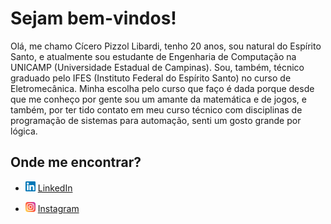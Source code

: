 # Sejam bem-vindos!

Olá, me chamo Cícero Pizzol Libardi, tenho 20 anos, sou natural do Espírito Santo, e atualmente sou estudante de Engenharia de Computação na UNICAMP (Universidade Estadual
de Campinas). Sou, também, técnico graduado pelo IFES (Instituto Federal do Espírito Santo) no curso de Eletromecânica. Minha escolha pelo curso que faço é dada porque desde que 
me conheço por gente sou um amante da matemática e de jogos, e também, por ter tido contato em meu curso técnico com disciplinas de programação de sistemas para automação, senti um gosto grande por lógica.

## Onde me encontrar? 


* <a href="https://www.linkedin.com/in/Cicerolibardi"><img src="https://github.com/Cicerolibardi/Cicerolibardi/blob/main/images/linkedin.png" width="16"></img></a> [LinkedIn](https://www.linkedin.com/in/c%C3%ADcero-libardi-3086051ab/)

* <a href="https://www.instagram.com/cicerolibardi"><img src="https://github.com/Cicerolibardi/Cicerolibardi/blob/main/images/instagram.png" width="16"></img></a> [Instagram](https://www.instagram.com/cicerolibardi)
